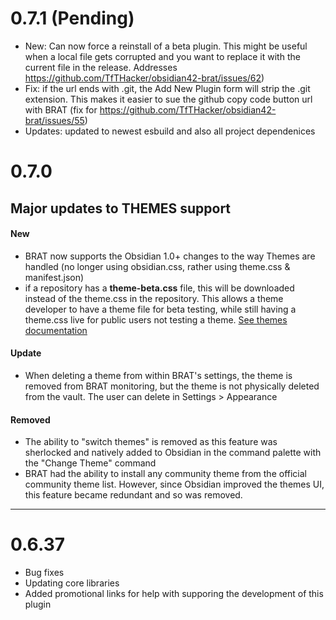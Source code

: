 # 0.7.1 (Pending)
- New: Can now force a reinstall of a beta plugin. This might be useful when a local file gets corrupted and you want to replace it with the current file in the release. Addresses https://github.com/TfTHacker/obsidian42-brat/issues/62)
- Fix: if the url ends with .git, the Add New Plugin form will strip the .git extension. This makes it easier to sue the github copy code button url with BRAT (fix for https://github.com/TfTHacker/obsidian42-brat/issues/55)
- Updates: updated to newest esbuild and also all project dependenices

# 0.7.0 
## Major updates to **THEMES** support
#### New
- BRAT now supports the Obsidian 1.0+ changes to the way Themes are handled (no longer using obsidian.css, rather using theme.css & manifest.json)
- if a repository has a **theme-beta.css** file, this will be downloaded instead of the theme.css in the repository. This allows a theme developer to have a theme file for beta testing, while still having a theme.css live for public users not testing a theme. [See themes documentation](help/themes.md)

#### Update 
- When deleting a theme from within BRAT's settings, the theme is removed from BRAT monitoring, but the theme is not physically deleted from the vault. The user can delete in Settings > Appearance

#### Removed
- The ability to "switch themes" is removed as this feature was sherlocked and natively added to Obsidian in the command palette with the "Change Theme" command
- BRAT had the ability to install any community theme from the official community theme list. However, since Obsidian improved the themes UI, this feature became redundant and so was removed.



---

# 0.6.37

- Bug fixes 
- Updating core libraries
- Added promotional links for help with supporing the development of this plugin